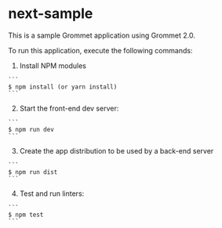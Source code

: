 # next-sample

This is a sample Grommet application using Grommet 2.0.

To run this application, execute the following commands:

  1. Install NPM modules

    ```
    $ npm install (or yarn install)
    ```

  2. Start the front-end dev server:

    ```
    $ npm run dev
    ```

  3. Create the app distribution to be used by a back-end server

    ```
    $ npm run dist
    ```

  4. Test and run linters:

    ```
    $ npm test
    ```
